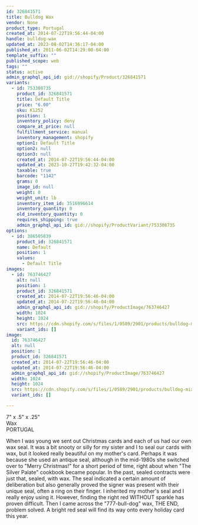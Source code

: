 ```yaml
---
id: 326841571
title: Bulldog Wax
vendor: None
product_type: Portugal
created_at: 2014-07-22T19:56:44-04:00
handle: bulldog-wax
updated_at: 2023-08-02T14:36:17-04:00
published_at: 2011-06-02T14:29:00-04:00
template_suffix: ""
published_scope: web
tags: ""
status: active
admin_graphql_api_id: gid://shopify/Product/326841571
variants:
  - id: 753308735
    product_id: 326841571
    title: Default Title
    price: "6.00"
    sku: K1252
    position: 1
    inventory_policy: deny
    compare_at_price: null
    fulfillment_service: manual
    inventory_management: shopify
    option1: Default Title
    option2: null
    option3: null
    created_at: 2014-07-22T19:56:44-04:00
    updated_at: 2023-10-27T19:42:32-04:00
    taxable: true
    barcode: "1142"
    grams: 0
    image_id: null
    weight: 0
    weight_unit: lb
    inventory_item_id: 3516996614
    inventory_quantity: 0
    old_inventory_quantity: 0
    requires_shipping: true
    admin_graphql_api_id: gid://shopify/ProductVariant/753308735
options:
  - id: 386505039
    product_id: 326841571
    name: Default
    position: 1
    values:
      - Default Title
images:
  - id: 763746427
    alt: null
    position: 1
    product_id: 326841571
    created_at: 2014-07-22T19:56:46-04:00
    updated_at: 2014-07-22T19:56:46-04:00
    admin_graphql_api_id: gid://shopify/ProductImage/763746427
    width: 1024
    height: 1024
    src: https://cdn.shopify.com/s/files/1/0589/2901/products/bulldog-mix_1.jpeg?v=1406073406
    variant_ids: []
image:
  id: 763746427
  alt: null
  position: 1
  product_id: 326841571
  created_at: 2014-07-22T19:56:46-04:00
  updated_at: 2014-07-22T19:56:46-04:00
  admin_graphql_api_id: gid://shopify/ProductImage/763746427
  width: 1024
  height: 1024
  src: https://cdn.shopify.com/s/files/1/0589/2901/products/bulldog-mix_1.jpeg?v=1406073406
  variant_ids: []

---
```


7" x .5" x .25"  
Wax  
PORTUGAL

When I was young we sent out Christmas cards and each of us had our own wax seal. It was a bit snooty or silly for my sister and I to seal our cards with wax, but it looked really beautiful on my mother's card. Perhaps it was because she used an antique seal, although in the mid-1980s she switched over to "Merry Christmas!" for a short period of time, right about when "The Silver Palate" cookbook became popular. In the past, sealed contracts were just that, sealed, with wax. The seal indicated a certain amount of deliberation but also generally proved the signer was present with their unique seal, often a ring on their finger. I inherited my mother's seal and I really enjoy using it. However, finding the right red WITHOUT sparkle has proven difficult. Then I came across the "777-bull-dog" wax, THE END, problem solved. A bright red seal will find its way onto every holiday card this year.
